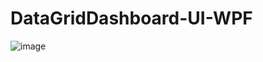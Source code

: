 # DataGridDashboard-UI-WPF
![image](https://user-images.githubusercontent.com/69195287/227729588-656ba64a-9651-4f3c-a22d-3e685bcd4014.png)
